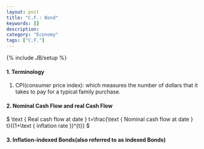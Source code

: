 ```yaml
---
layout: post
title: "C.F.: Bond"
keywords: []
description: 
category: "Economy"
tags: ["C.F."]
---
```

{% include JB/setup %}

#### 1. Terminology
1. CPI(consumer price index): which measures the number of dollars that it takes to pay for a
   typical family purchase.


#### 2. Nominal Cash Flow and real Cash Flow

$
\text { Real cash flow at date } t=\frac{\text { Nominal cash flow at date } t}{(1+\text { inflation
rate })^{t}}
$

#### 3. Inflation-indexed Bonds(also referred to as indexed Bonds)

